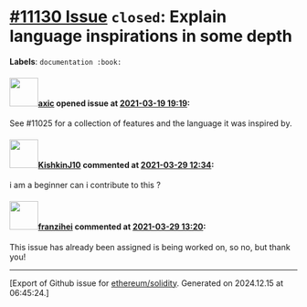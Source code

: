 # [\#11130 Issue](https://github.com/ethereum/solidity/issues/11130) `closed`: Explain language inspirations in some depth
**Labels**: `documentation :book:`


#### <img src="https://avatars.githubusercontent.com/u/20340?v=4" width="50">[axic](https://github.com/axic) opened issue at [2021-03-19 19:19](https://github.com/ethereum/solidity/issues/11130):

See #11025 for a collection of features and the language it was inspired by.

#### <img src="https://avatars.githubusercontent.com/u/81019895?u=20bd7346f867b8291de70e02e2b6d61f453d5e5d&v=4" width="50">[KishkinJ10](https://github.com/KishkinJ10) commented at [2021-03-29 12:34](https://github.com/ethereum/solidity/issues/11130#issuecomment-809340562):

i am a beginner can i contribute to this ?

#### <img src="https://avatars.githubusercontent.com/u/41991517?u=d38fd5e811dbe132e39a53055c0f42da30820216&v=4" width="50">[franzihei](https://github.com/franzihei) commented at [2021-03-29 13:20](https://github.com/ethereum/solidity/issues/11130#issuecomment-809371574):

This issue has already been assigned is being worked on, so no, but thank you!


-------------------------------------------------------------------------------



[Export of Github issue for [ethereum/solidity](https://github.com/ethereum/solidity). Generated on 2024.12.15 at 06:45:24.]
